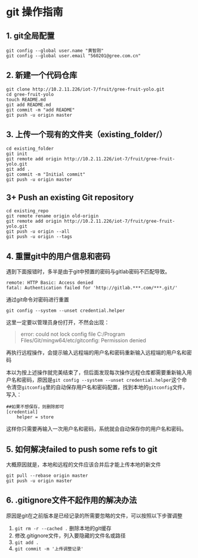 # git 操作指南

## 1. git全局配置
```
git config --global user.name "黄智刚"
git config --global user.email "560201@gree.com.cn"
```
## 2. 新建一个代码仓库
```
git clone http://10.2.11.226/iot-7/fruit/gree-fruit-yolo.git
cd gree-fruit-yolo
touch README.md
git add README.md
git commit -m "add README"
git push -u origin master
```
## 3. 上传一个现有的文件夹（existing_folder/）
```
cd existing_folder
git init
git remote add origin http://10.2.11.226/iot-7/fruit/gree-fruit-yolo.git
git add .
git commit -m "Initial commit"
git push -u origin master
```
## 3+  Push an existing Git repository
```
cd existing_repo
git remote rename origin old-origin
git remote add origin http://10.2.11.226/iot-7/fruit/gree-fruit-yolo.git
git push -u origin --all
git push -u origin --tags
```

## 4. 重置git中的用户信息和密码
遇到下面报错时，多半是由于git中预置的密码与gitlab密码不匹配导致。
```
remote: HTTP Basic: Access denied
fatal: Authentication failed for 'http://gitlab.***.com/***.git/'
```
通过git命令对密码进行重置
```
git config --system --unset credential.helper
```
这里一定要以管理员身份打开，不然会出现：
> error: could not lock config file C:/Program Files/Git/mingw64/etc/gitconfig: Permission denied

再执行远程操作，会提示输入远程端的用户名和密码重新输入远程端的用户名和密码

本以为按上述操作就完美结束了，但后面发现每次操作远程仓库都需要重新输入用户名和密码，原因是`git config --system --unset credential.helper`这个命令清空`gitconfig`里的自动保存用户名和密码配置，找到本地的`gitconfig`文件，写入：
```
##如果不想保存，则删除即可
[credential]
    helper = store
```
这样你只需要再输入一次用户名和密码，系统就会自动保存你的用户名和密码。

## 5. 如何解决failed to push some refs to git
大概原因就是，本地和远程的文件应该合并后才能上传本地的新文件
```
git pull --rebase origin master 
git push -u origin master
```
## 6. .gitignore文件不起作用的解决办法
原因是git在之前版本是已经记录的所需要忽略的文件，可以按照以下步骤调整
1. `git rm -r --cached .` 删除本地的git缓存
2. 修改.gitignore文件，列入要隐藏的文件名或路径
3. `git add .`
4. `git commit -m '上传调整记录'`